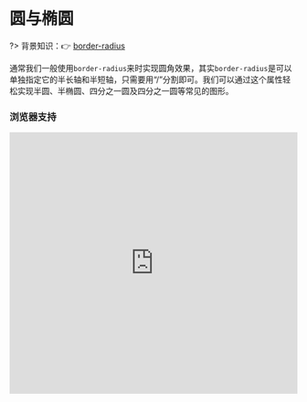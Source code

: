 
# 圆与椭圆

?> 背景知识：:point_right: [border-radius](https://developer.mozilla.org/zh-CN/docs/Web/CSS/border-radius)

通常我们一般使用`border-radius`来时实现圆角效果，其实`border-radius`是可以单独指定它的半长轴和半短轴，只需要用“/”分割即可。我们可以通过这个属性轻松实现半圆、半椭圆、四分之一圆及四分之一圆等常见的图形。

<vuep template="#demo1"></vuep>

<script v-pre type="text/x-template" id="demo1">
<style>
  main{
    width: 100%;
    padding: 60px 0;
    display: flex;
    flex-wrap: wrap;
    justify-content: space-around;
  }
  div{
    width: 200px; height: 150px;
    background: #f4bb3a;
    margin-bottom: 30px;
  }
  .ellipse:nth-of-type(1){
    width: 300px; height: 150px; 
    border-radius: 50% / 100% 100% 0 0;
  }
  .ellipse:nth-of-type(2){
    width: 150px; height: 150px;
    border-radius: 100% 0 0 0;
  }
  .ellipse:nth-of-type(3){
    border-radius: 50% / 100% 100% 0 0;
  }
  .ellipse:nth-of-type(4){
    width: 100px;
    border-radius: 100% 0 0 0;
  }
  .ellipse:nth-of-type(5){
    width: 300px;
    border-radius: 50% / 0 100%;
  }
  .ellipse:nth-of-type(6){
    width: 300px;
    border-radius: 50% / 100% 0;
  }
</style>
<template>
  <main>
    <div class="ellipse"></div>
    <div class="ellipse"></div>
    <div class="ellipse"></div>
    <div class="ellipse"></div>
    <div class="ellipse"></div>
    <div class="ellipse"></div>
  </main>
</template>
<script>  
</script>
</script>

### 浏览器支持

<iframe src="https://caniuse.bitsofco.de/embed/index.html?feat=border-radius&amp;periods=future_1,current,past_1,past_2,past_3&amp;accessible-colours=false" frameborder="0" width="100%" height="458px"></iframe>